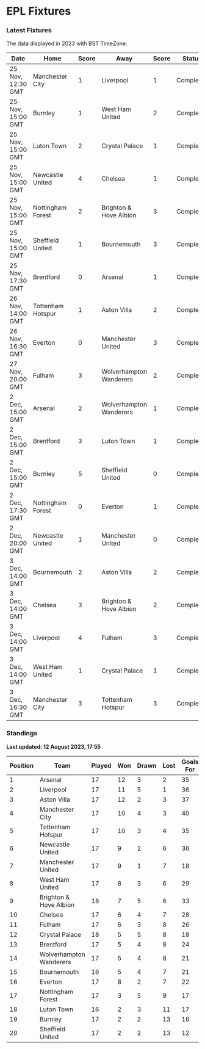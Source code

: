 # EPL Fixtures

### Latest Fixtures

The data displayed in 2023 with BST TimeZone.

<!-- START_TABLE -->
| Date | Home | Score | Away | Score | Status |
|-------------|--------|--------------|--------|--------------|--------|
| 25 Nov, 12:30 GMT | Manchester City | 1 | Liverpool | 1 | Completed |
| 25 Nov, 15:00 GMT | Burnley | 1 | West Ham United | 2 | Completed |
| 25 Nov, 15:00 GMT | Luton Town | 2 | Crystal Palace | 1 | Completed |
| 25 Nov, 15:00 GMT | Newcastle United | 4 | Chelsea | 1 | Completed |
| 25 Nov, 15:00 GMT | Nottingham Forest | 2 | Brighton & Hove Albion | 3 | Completed |
| 25 Nov, 15:00 GMT | Sheffield United | 1 | Bournemouth | 3 | Completed |
| 25 Nov, 17:30 GMT | Brentford | 0 | Arsenal | 1 | Completed |
| 26 Nov, 14:00 GMT | Tottenham Hotspur | 1 | Aston Villa | 2 | Completed |
| 26 Nov, 16:30 GMT | Everton | 0 | Manchester United | 3 | Completed |
| 27 Nov, 20:00 GMT | Fulham | 3 | Wolverhampton Wanderers | 2 | Completed |
| 2 Dec, 15:00 GMT | Arsenal | 2 | Wolverhampton Wanderers | 1 | Completed |
| 2 Dec, 15:00 GMT | Brentford | 3 | Luton Town | 1 | Completed |
| 2 Dec, 15:00 GMT | Burnley | 5 | Sheffield United | 0 | Completed |
| 2 Dec, 17:30 GMT | Nottingham Forest | 0 | Everton | 1 | Completed |
| 2 Dec, 20:00 GMT | Newcastle United | 1 | Manchester United | 0 | Completed |
| 3 Dec, 14:00 GMT | Bournemouth | 2 | Aston Villa | 2 | Completed |
| 3 Dec, 14:00 GMT | Chelsea | 3 | Brighton & Hove Albion | 2 | Completed |
| 3 Dec, 14:00 GMT | Liverpool | 4 | Fulham | 3 | Completed |
| 3 Dec, 14:00 GMT | West Ham United | 1 | Crystal Palace | 1 | Completed |
| 3 Dec, 16:30 GMT | Manchester City | 3 | Tottenham Hotspur | 3 | Completed |
<!-- END_TABLE -->

### Standings

**Last updated: 12 August 2023, 17:55**

<!-- START_STANDINGS -->
| Position | Team | Played | Won | Drawn | Lost | Goals For | Goals Against | Goal Difference | Points |
|----------|------|--------|-----|-------|------|-----------|---------------|-----------------|--------|
| 1 | Arsenal | 17 | 12 | 3 | 2 | 35 | 15 | 20 | 39 |
| 2 | Liverpool | 17 | 11 | 5 | 1 | 36 | 15 | 21 | 38 |
| 3 | Aston Villa | 17 | 12 | 2 | 3 | 37 | 21 | 16 | 38 |
| 4 | Manchester City | 17 | 10 | 4 | 3 | 40 | 20 | 20 | 34 |
| 5 | Tottenham Hotspur | 17 | 10 | 3 | 4 | 35 | 23 | 12 | 33 |
| 6 | Newcastle United | 17 | 9 | 2 | 6 | 36 | 21 | 15 | 29 |
| 7 | Manchester United | 17 | 9 | 1 | 7 | 18 | 21 | -3 | 28 |
| 8 | West Ham United | 17 | 8 | 3 | 6 | 29 | 30 | -1 | 27 |
| 9 | Brighton & Hove Albion | 18 | 7 | 5 | 6 | 33 | 31 | 2 | 26 |
| 10 | Chelsea | 17 | 6 | 4 | 7 | 28 | 26 | 2 | 22 |
| 11 | Fulham | 17 | 6 | 3 | 8 | 26 | 29 | -3 | 21 |
| 12 | Crystal Palace | 18 | 5 | 5 | 8 | 18 | 25 | -7 | 20 |
| 13 | Brentford | 17 | 5 | 4 | 8 | 24 | 24 | 0 | 19 |
| 14 | Wolverhampton Wanderers | 17 | 5 | 4 | 8 | 21 | 29 | -8 | 19 |
| 15 | Bournemouth | 16 | 5 | 4 | 7 | 21 | 30 | -9 | 19 |
| 16 | Everton | 17 | 8 | 2 | 7 | 22 | 20 | 2 | 16 |
| 17 | Nottingham Forest | 17 | 3 | 5 | 9 | 17 | 30 | -13 | 14 |
| 18 | Luton Town | 16 | 2 | 3 | 11 | 17 | 32 | -15 | 9 |
| 19 | Burnley | 17 | 2 | 2 | 13 | 16 | 36 | -20 | 8 |
| 20 | Sheffield United | 17 | 2 | 2 | 13 | 12 | 43 | -31 | 8 |
<!-- END_STANDINGS -->
